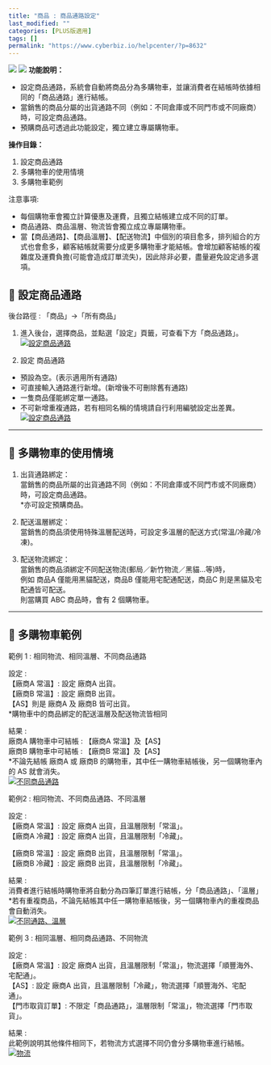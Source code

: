 ```yaml
---
title: "商品 : 商品通路設定"
last_modified: ""
categories: [PLUS版適用]
tags: []
permalink: "https://www.cyberbiz.io/helpcenter/?p=8632"
---
```


![](https://www.cyberbiz.io/helpcenter/wp-content/uploads/一般版1.png)
![](https://www.cyberbiz.io/helpcenter/wp-content/uploads/PLUS版3.png)
**功能說明：**  

* 設定商品通路，系統會自動將商品分為多購物車，並讓消費者在結帳時依據相同的「商品通路」進行結帳。
* 當銷售的商品分屬的出貨通路不同（例如：不同倉庫或不同門市或不同廠商）時，可設定商品通路。
* 預購商品可透過此功能設定，獨立建立專屬購物車。

**操作目錄：**

1. 設定商品通路
2. 多購物車的使用情境
3. 多購物車範例

注意事項:  

* 每個購物車會獨立計算優惠及運費，且獨立結帳建立成不同的訂單。
* 商品通路、商品溫層、物流皆會獨立成立專屬購物車。
* 當【商品通路】、【商品溫層】、【配送物流】中個別的項目愈多，排列組合的方式也會愈多，顧客結帳就需要分成更多購物車才能結帳。會增加顧客結帳的複雜度及運費負擔(可能會造成訂單流失)，因此除非必要，盡量避免設定過多選項。

## 📌 設定商品通路


後台路徑 : 「商品」→「所有商品」  


1. 進入後台，選擇商品，並點選「設定」頁籤，可查看下方「商品通路」。  
[![設定商品通路](https://www.cyberbiz.io/support/wp-content/uploads/商品-商品通路設定01-1.png)](https://www.cyberbiz.io/support/wp-content/uploads/商品-商品通路設定01-1.png)



2. 設定 商品通路 
* 預設為空。(表示適用所有通路)
* 可直接輸入通路進行新增。(新增後不可刪除舊有通路)
* 一隻商品僅能綁定單一通路。
* 不可新增重複通路，若有相同名稱的情境請自行利用編號設定出差異。
[![設定商品通路](https://www.cyberbiz.io/support/wp-content/uploads/商品-商品通路設定02-1.png)](https://www.cyberbiz.io/support/wp-content/uploads/商品-商品通路設定02-1.png)

* * *

## 📌 多購物車的使用情境



1. 出貨通路綁定：  
當銷售的商品所屬的出貨通路不同（例如：不同倉庫或不同門市或不同廠商）時，可設定商品通路。  
*亦可設定預購商品。



2. 配送溫層綁定：  
當銷售的商品須使用特殊溫層配送時，可設定多溫層的配送方式(常溫/冷藏/冷凍)。




3. 配送物流綁定：  
當銷售的商品須綁定不同配送物流(郵局／新竹物流／黑貓…等)時，  
例如 商品A 僅能用黑貓配送，商品B 僅能用宅配通配送，商品C 則是黑貓及宅配通皆可配送。  
則當購買 ABC 商品時，會有 2 個購物車。

* * *

## 📌 多購物車範例


範例 1 : 相同物流、相同溫層、不同商品通路  


設定 :  
【廠商A 常溫】: 設定 廠商A 出貨。  
【廠商B 常溫】: 設定 廠商B 出貨。  
【AS】則是 廠商A 及 廠商B 皆可出貨。  
*購物車中的商品綁定的配送溫層及配送物流皆相同 


結果 :  
廠商A 購物車中可結帳 : 【廠商A 常溫】及【AS】  
廠商B 購物車中可結帳 : 【廠商B 常溫】及【AS】  
*不論先結帳 廠商A 或 廠商B 的購物車，其中任一購物車結帳後，另一個購物車內的 AS 就會消失。  
[![不同商品通路](https://www.cyberbiz.io/support/wp-content/uploads/商品-商品通路設定03-1.png)](https://www.cyberbiz.io/support/wp-content/uploads/商品-商品通路設定03-1.png)  


範例2 : 相同物流、不同商品通路、不同溫層  


設定 :  
【廠商A 常溫】: 設定 廠商A 出貨，且溫層限制「常溫」。  
【廠商A 冷藏】: 設定 廠商A 出貨，且溫層限制「冷藏」。  

【廠商B 常溫】: 設定 廠商B 出貨，且溫層限制「常溫」。  
【廠商B 冷藏】: 設定 廠商B 出貨，且溫層限制「冷藏」。  


結果 :  
消費者進行結帳時購物車將自動分為四筆訂單進行結帳，分「商品通路」、「溫層」  
*若有重複商品，不論先結帳其中任一購物車結帳後，另一個購物車內的重複商品會自動消失。  
[![不同通路、溫層](https://www.cyberbiz.io/support/wp-content/uploads/商品-商品通路設定04-1.png)](https://www.cyberbiz.io/support/wp-content/uploads/商品-商品通路設定04-1.png)  


範例 3 : 相同溫層、相同商品通路、不同物流  


設定 :  
【廠商A 常溫】: 設定 廠商A 出貨，且溫層限制「常溫」，物流選擇「順豐海外、宅配通」。  
【AS】: 設定 廠商A 出貨，且溫層限制「冷藏」，物流選擇「順豐海外、宅配通」。  
【門市取貨訂單】: 不限定「商品通路」，溫層限制「常溫」，物流選擇「門市取貨」。  


結果 :  
此範例說明其他條件相同下，若物流方式選擇不同仍會分多購物車進行結帳。  
[![物流](https://www.cyberbiz.io/support/wp-content/uploads/商品-商品通路設定05-1.png)](https://www.cyberbiz.io/support/wp-content/uploads/商品-商品通路設定05-1.png)

